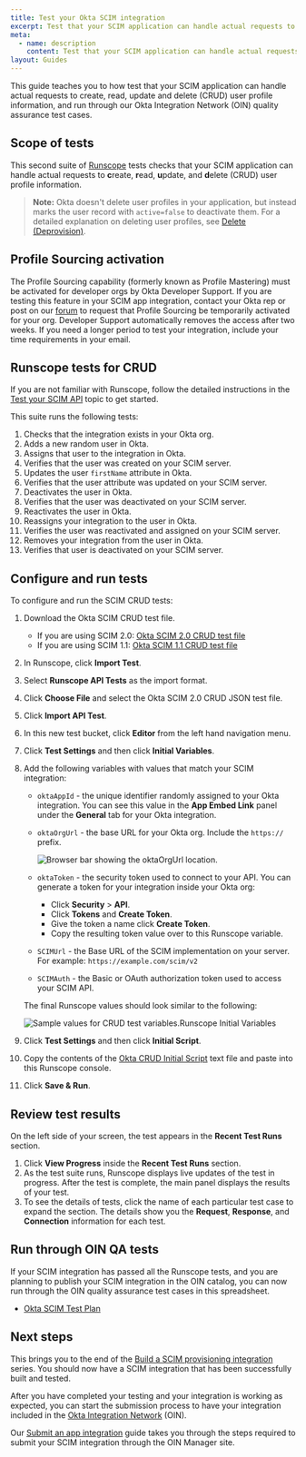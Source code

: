 ```yaml
---
title: Test your Okta SCIM integration
excerpt: Test that your SCIM application can handle actual requests to create, read, update, and delete (CRUD) user profile information, and run through our Okta Integration Network (OIN) quality assurance test cases.
meta:
  - name: description
    content: Test that your SCIM application can handle actual requests to create, read, update and delete (CRUD) user profile information, and run through our Okta Integration Network (OIN) quality assurance test cases.
layout: Guides
---
```


This guide teaches you to how test that your SCIM application can handle actual requests to create, read, update and delete (CRUD) user profile information, and run through our Okta Integration Network (OIN) quality assurance test cases.

## Scope of tests

This second suite of [Runscope](https://www.runscope.com) tests checks that your SCIM application can handle actual requests to **c**reate, **r**ead, **u**pdate, and **d**elete (CRUD) user profile information.

>**Note:** Okta doesn't delete user profiles in your application, but instead marks the user record with `active=false` to deactivate them. For a detailed explanation on deleting user profiles, see [Delete (Deprovision)](/docs/concepts/scim/#delete-deprovision).

## Profile Sourcing activation

The Profile Sourcing capability (formerly known as Profile Mastering) must be activated for developer orgs by Okta Developer Support. If you are testing this feature in your SCIM app integration, contact your Okta rep or post on our [forum](https://devforum.okta.com/) to request that Profile Sourcing be temporarily activated for your org. Developer Support automatically removes the access after two weeks. If you need a longer period to test your integration, include your time requirements in your email.

## Runscope tests for CRUD

If you are not familiar with Runscope, follow the detailed instructions in the [Test your SCIM API](/docs/guides/scim-provisioning-integration-prepare/main/#test-your-scim-api) topic to get started.

This suite runs the following tests:

1. Checks that the integration exists in your Okta org.
1. Adds a new random user in Okta.
1. Assigns that user to the integration in Okta.
1. Verifies that the user was created on your SCIM server.
1. Updates the user `firstName` attribute in Okta.
1. Verifies that the user attribute was updated on your SCIM server.
1. Deactivates the user in Okta.
1. Verifies that the user was deactivated on your SCIM server.
1. Reactivates the user in Okta.
1. Reassigns your integration to the user in Okta.
1. Verifies the user was reactivated and assigned on your SCIM server.
1. Removes your integration from the user in Okta.
1. Verifies that user is deactivated on your SCIM server.

## Configure and run tests

To configure and run the SCIM CRUD tests:

1. Download the Okta SCIM CRUD test file.
    * If you are using SCIM 2.0: [Okta SCIM 2.0 CRUD test file](/standards/SCIM/SCIMFiles/Okta-SCIM-20-CRUD-Test.json)
    * If you are using SCIM 1.1: [Okta SCIM 1.1 CRUD test file](/standards/SCIM/SCIMFiles/Okta-SCIM-11-CRUD-Test.json)
1. In Runscope, click **Import Test**.
1. Select **Runscope API Tests** as the import format.
1. Click **Choose File** and select the Okta SCIM 2.0 CRUD JSON test file.
1. Click **Import API Test**.
1. In this new test bucket, click **Editor** from the left hand navigation menu.
1. Click **Test Settings** and then click **Initial Variables**.
1. Add the following variables with values that match your SCIM integration:
    * `oktaAppId` - the unique identifier randomly assigned to your Okta integration. You can see this value in the **App Embed Link** panel under the **General** tab for your Okta integration.
    * `oktaOrgUrl` - the base URL for your Okta org. Include the `https://` prefix.

        ![Browser bar showing the oktaOrgUrl location.](/img/oin/scim_crud-test-identifiers.png "Dev Window")

    * `oktaToken` - the security token used to connect to your API. You can generate a token for your integration inside your Okta org:
        * Click **Security** > **API**.
        * Click **Tokens** and **Create Token**.
        * Give the token a name click **Create Token**.
        * Copy the resulting token value over to this Runscope variable.
    * `SCIMUrl` - the Base URL of the SCIM implementation on your server. For example: `https://example.com/scim/v2`
    * `SCIMAuth` - the Basic or OAuth authorization token used to access your SCIM API.

    The final Runscope values should look similar to the following:

    ![Sample values for CRUD test variables.Runscope Initial Variables](/img/oin/scim_crud-variables-d.png "Runscope Initial Variables")

1. Click **Test Settings** and then click **Initial Script**.
1. Copy the contents of the [Okta CRUD Initial Script](/standards/SCIM/SCIMFiles/Initial_Script_CRUD.txt) text file and paste into this Runscope console.
1. Click **Save & Run**.

## Review test results

On the left side of your screen, the test appears in the **Recent Test Runs** section.

1. Click **View Progress** inside the **Recent Test Runs** section.
1. As the test suite runs, Runscope displays live updates of the test in progress. After the test is complete, the main panel displays the results of your test.
1. To see the details of tests, click the name of each particular test case to expand the section. The details show you the **Request**, **Response**, and **Connection** information for each test.

<!-- temporarily removing this link due to 404 on Runscope side. OKTA-332238
For comparison and reference, here is an example of [a successful Runscope test run](https://www.runscope.com/radar/rho3mr74kof3/05da739b-a2b2-49ce-91a0-656320deab17/history/b49431ec-662f-49b5-b382-7149eec85091) for the SCIM 2.0 CRUD test suite.
-->

## Run through OIN QA tests

If your SCIM integration has passed all the Runscope tests, and you are planning to publish your SCIM integration in the OIN catalog, you can now run through the OIN quality assurance test cases in this spreadsheet.

* [Okta SCIM Test Plan](/standards/SCIM/SCIMFiles/okta-scim-test-plan.xlsx)

## Next steps

This brings you to the end of the [Build a SCIM provisioning integration](/docs/guides/scim-provisioning-integration-overview/) series. You should now have a SCIM integration that has been successfully built and tested.

After you have completed your testing and your integration is working as expected, you can start the submission process to have your integration included in the [Okta Integration Network](https://www.okta.com/okta-integration-network/) (OIN).

Our [Submit an app integration](/docs/guides/submit-app) guide takes you through the steps required to submit your SCIM integration through the OIN Manager site.